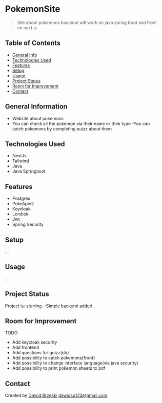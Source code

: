 # PokemonSite
> Site about pokemons backend will work on java spring boot and front on next js
 
## Table of Contents
* [General Info](#general-information)
* [Technologies Used](#technologies-used)
* [Features](#features)
* [Setup](#setup)
* [Usage](#usage)
* [Project Status](#project-status)
* [Room for Improvement](#room-for-improvement)
* [Contact](#contact)

## General Information
- Website about pokemons
- You can check all the pokemon via their name or their type
 -You can catch pokemons by completing quizz about them 
## Technologies Used
- NextJs
- Tailwind
- Java
- Java Springboot

## Features
- Postgres
- PokeApiv2
- Keycloak
- Lombok
- Jwt
- Spring Security

## Setup
  ...

## Usage
  ...

## Project Status
Project is: _starting_.
-Simple backend added .

## Room for Improvement
TODO:
- Add keycloak security
- Add frontend
- Add questions for quizz{db}
- Add possibility to catch pokemons{front}
- Add possibility to change interface language(via java security)
- Add possibility to print pokemon sheets to pdf

## Contact
Created by [Dawid Brzeski](https://github.com/Leiser619) [dawidsd123@gmail.com](https://gmail.com) 
